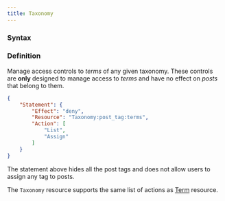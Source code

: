```yaml
---
title: Taxonomy
---
```


### Syntax

### Definition

Manage access controls to _terms_ of any given taxonomy. These controls are **only** designed to manage access to _terms_ and have no effect on _posts_ that belong to them.

```json
{
    "Statement": {
        "Effect": "deny",
        "Resource": "Taxonomy:post_tag:terms",
        "Action": [
            "List",
            "Assign"
        ]
    }
}
```

The statement above hides all the post tags and does not allow users to assign any tag to posts.

The `Taxonomy` resource supports the same list of actions as [Term](/advanced/access-policy/resource-action/term) resource.